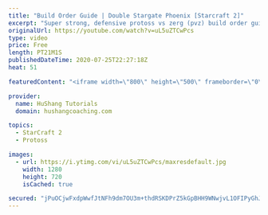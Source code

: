 ```yaml
---
title: "Build Order Guide | Double Stargate Phoenix [Starcraft 2]"
excerpt: "Super strong, defensive protoss vs zerg (pvz) build order guide. This opening is going to give you incredible map control over zerg in the mid-game, letting you scout exactly what is coming your way and making it easy to feel in control of the game. This build also completely owns mutalisk transitions"
originalUrl: https://youtube.com/watch?v=uL5uZTCwPcs
type: video
price: Free
length: PT21M1S
publishedDateTime: 2020-07-25T22:27:18Z
heat: 51

featuredContent: "<iframe width=\"800\" height=\"500\" frameborder=\"0\" src=\"https://www.youtube.com/embed/uL5uZTCwPcs\" allow=\"accelerometer; autoplay; encrypted-media; gyroscope; picture-in-picture\" allowfullscreen></iframe>"

provider:
  name: HuShang Tutorials
  domain: hushangcoaching.com

topics:
  - StarCraft 2
  - Protoss

images:
  - url: https://i.ytimg.com/vi/uL5uZTCwPcs/maxresdefault.jpg
    width: 1280
    height: 720
    isCached: true

secured: "jPuOCjwFxdpWwfJtNFh9dm7OU3m+thdRSKDPrZ5kGpBHH9WNwjvL1OFIPyGhJsuSnT7IWuR9C0NhM5YDnrtfEZTJomTN9vS4+vhDRRz6i1U15OBlNTvCRMJAe6VOqE9dvoHu1rM2xLk5q/PvBIH3VmBAA5KYkXD/Xm54bJW1uSM3RAe+pxY2COxCsVjcAEMNzVKZ7CENIbhq1Abz84IFf6IAUUuho86zPZZwfANIAEXFVBP4yMf1jSb01NCLyHZN7m1BMDwKIhHWG14eTPo3TP1z2g+PLipJ3ohZXfzyhydwYWkKfZg7uC49H1pmgd99/4aW1PRi3rAO2NramSPc9hV/acnMxcQnFgFXeIKfHspv+ue2K7DBIGoTN+aKkWYn3jY1bJgtKMwqh5VW+tjOyA2Y8YG1xUSqQMPYdGyqB28=;usDePoGfylqQ65PycMIv7g=="
---
```


